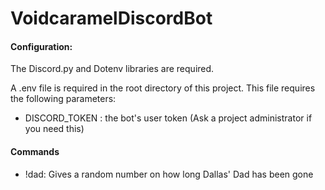 # VoidcaramelDiscordBot

#### Configuration:

The Discord.py and Dotenv libraries are required.

A .env file is required in the root directory of this project. This file requires the following parameters:
  - DISCORD_TOKEN : the bot's user token (Ask a project administrator if you need this)

#### Commands

- !dad: Gives a random number on how long Dallas' Dad has been gone